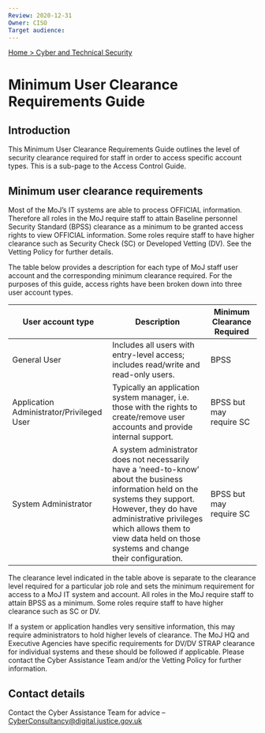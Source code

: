 ```yaml
---
Review: 2020-12-31
Owner: CISO
Target audience:
---
```


[Home > Cyber and Technical Security](home-security-policies-guides.md)

# Minimum User Clearance Requirements Guide

## Introduction

This Minimum User Clearance Requirements Guide outlines the level of security clearance required
for staff in order to access specific account types. This is a sub-page to the Access Control Guide.

## Minimum user clearance requirements

Most of the MoJ’s IT systems are able to process OFFICIAL information. Therefore all roles in the MoJ
require staff to attain Baseline personnel Security Standard (BPSS) clearance as a minimum to be
granted access rights to view OFFICIAL information. Some roles require staff to have higher
clearance such as Security Check (SC) or Developed Vetting (DV). See the Vetting Policy for further
details.

The table below provides a description for each type of MoJ staff user account and the
corresponding minimum clearance required. For the purposes of this guide, access rights have been
broken down into three user account types.

| User account type | Description | Minimum Clearance Required |
| --- | --- | --- |
| General User | Includes all users with entry-level access; includes read/write and read-only users. | BPSS |
| Application Administrator/Privileged User | Typically an application system manager, i.e. those with the rights to create/remove user accounts and provide internal support. | BPSS but may require SC |
| System Administrator | A system administrator does not necessarily have a ‘need-to-know’ about the business information held on the systems they support. However, they do have administrative privileges which allows them to view data held on those systems and change their configuration. | BPSS but may require SC |

The clearance level indicated in the table above is separate to the clearance level required for a particular job role and sets the minimum requirement for access to a MoJ IT system and account. All roles in the MoJ require staff to attain BPSS as a minimum. Some roles require staff to have higher clearance such as SC or DV.

If a system or application handles very sensitive information, this may require administrators to hold higher levels of clearance. The MoJ HQ and Executive Agencies have specific requirements for DV/DV STRAP clearance for individual systems and these should be followed if applicable. Please contact the Cyber Assistance Team and/or the Vetting Policy for further information.

## Contact details

Contact the Cyber Assistance Team for advice – [CyberConsultancy@digital.justice.gov.uk](mailto:CyberConsultancy@digital.justice.gov.uk)
